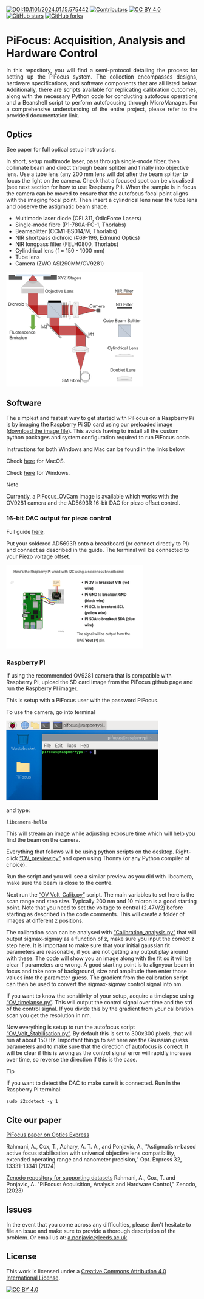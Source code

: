 [![DOI:10.1101/2024.01.15.575442](http://img.shields.io/badge/DOI-10.1364/OE.520845-B31B1B.svg)](<https://doi.org/10.1364/OE.520845>)
[![Contributors](https://img.shields.io/github/contributors-anon/PonjavicLab/PiFocus)](https://github.com/PonjavicLab/PiFocus/graphs/contributors)
[![CC BY 4.0][cc-by-shield]][cc-by]
[![GitHub stars](https://img.shields.io/github/stars/PonjavicLab/PiFocus?style=social)](https://github.com/PonjavicLab/PiFocus/)
[![GitHub forks](https://img.shields.io/github/forks/PonjavicLab/PiFocus?style=social)](https://github.com/PonjavicLab/PiFocus/)

# PiFocus: Acquisition, Analysis and Hardware Control

<p align="justify">
In this repository, you will find a semi-protocol detailing the process for setting up the PiFocus system. The collection encompasses designs, hardware specifications, and software components that are all listed below. Additionally, there are scripts available for replicating calibration outcomes, along with the necessary Python code for conducting autofocus operations and a Beanshell script to perform autofocusing through MicroManager. For a comprehensive understanding of the entire project, please refer to the provided documentation link.
</p>

## Optics
See paper for full optical setup instructions.

In short, setup multimode laser, pass through single-mode fiber, then collimate beam and direct through beam splitter and finally into objective lens. Use a tube lens (any 200 mm lens will do) after the beam splitter to focus the light on the camera. Check that a focused spot can be visualised (see next section for how to use Raspberry PI). When the sample is in focus the camera can be moved to ensure that the autofocus focal point aligns with the imaging focal point. Then insert a cylindrical lens near the tube lens and observe the astigmatic beam shape. 

- Multimode laser diode (OFL311, OdicForce Lasers)
- Single-mode fibre (P1-780A-FC-1, Thorlabs)
- Beamsplitter (CCM1-BS014/M, Thorlabs)
- NIR shortpass dichroic (#69-196, Edmund Optics)
- NIR longpass filter (FELH0800, Thorlabs)
- Cylindrical lens (f = 150 - 1000 mm)
- Tube lens
- Camera (ZWO ASI290MM/OV9281)

<img src="https://github.com/PonjavicLab/PiFocus/blob/main/SI_Figures/S4.png" width="360" height="300">

## Software
The simplest and fastest way to get started with PiFocus on a Raspberry Pi is by imaging the Raspberry Pi SD card using our preloaded image ([download the image file](https://leeds365-my.sharepoint.com/:u:/g/personal/phyapona_leeds_ac_uk/EQdljYulgwNKiqJuBZGs2eQBUzKCu8BG7nbkED_NsvtADg?e=3SPmX8)).
This avoids having to install all the custom python packages and system configuration required to run PiFocus code.

Instructions for both Windows and Mac can be found in the links below.

Check [here](https://medium.com/@reishim0731/transferring-the-raspberry-pi-os-to-a-micro-sd-card-on-the-mac-terminal-b572266bf79b) for MacOS.

Check [here](https://raspberry-projects.com/pi/pi-operating-systems/win32diskimager) for Windows.

> [!NOTE]
> Currently, a PiFocus_OVCam image is available which works with the OV9281 camera and the AD5693R 16-bit DAC for piezo offset control.


### 16-bit DAC output for piezo control

Full guide [here](https://learn.adafruit.com/adafruit-ad5693r-16-bit-dac-breakout-board/circuitpython-and-python).

Put your soldered AD5693R onto a breadboard (or connect directly to PI) and connect as described in the guide. The terminal will be connected to your Piezo voltage offset.

<img src="https://github.com/PonjavicLab/PiFocus/blob/main/SI_Figures/Picture1.png" width="360" height="220">

### Raspberry PI
If using the recommended OV9281 camera that is compatible with Raspberry PI, upload the SD card image from the PiFocus github page and run the Raspberry PI imager. 
 
This is setup with a PiFocus user with the password PiFocus. 
 
To use the camera, go into terminal 

<img src="https://github.com/PonjavicLab/PiFocus/blob/main/SI_Figures/Picture2.png" width="400" height="210">

and type:

```
libcamera-hello 
```
This will stream an image while adjusting exposure time which will help you find the beam on the camera. 
 
Everything that follows will be using python scripts on the desktop. 
Right-click [“OV_preview.py”](https://github.com/PonjavicLab/PiFocus/blob/main/PiFocus_OVCam/OV_preview.py) and open using Thonny (or any Python compiler of choice).

Run the script and you will see a similar preview as you did with libcamera, make sure the beam is close to the centre. 
 
Next run the [“OV_Volt_Calib.py”](https://github.com/PonjavicLab/PiFocus/blob/main/PiFocus_OVCam/OV_Volt_Calib.py) script. The main variables to set here is the scan range and step size. Typically 200 nm and 10 micron is a good starting point. Note that you need to set the voltage to central (2.47V/2) before starting as described in the code comments. This will create a folder of images at different z positions. 
 
The calibration scan can be analysed with [“Calibration_analysis.py”](https://github.com/PonjavicLab/PiFocus/blob/main/PiFocus_OVCam/Calibration_Analysis.py) that will output sigmax-sigmay as a function of z, make sure you input the correct z step here. It is important to make sure that your initial gaussian fit parameters are reasonable, if you are not getting any output play around with these. The code will show you an image along with the fit so it will be clear if parameters are wrong. A good starting point is to alignyour beam in focus and take note of background, size and amplitude then enter those values into the parameter guess. The gradient from the calibration script can then be used to convert the sigmax-sigmay control signal into nm.
 
If you want to know the sensitivity of your setup, acquire a timelapse using [“OV_timelapse.py”](https://github.com/PonjavicLab/PiFocus/blob/main/PiFocus_OVCam/OV_Timelapse.py). This will output the control signal over time and the std of the control signal. If you divide this by the gradient from your calibration scan you get the resolution in nm. 

Now everything is setup to run the autofocus script [“OV_Volt_Stabilisation.py”](https://github.com/PonjavicLab/PiFocus/blob/main/PiFocus_OVCam/OV_Volt_Stabilisation.py). By default this is set to 300x300 pixels, that will run at about 150 Hz. Important things to set here are the Gaussian guess parameters and to make sure that the direction of autofocus is correct. It will be clear if this is wrong as the control signal error will rapidly increase over time, so reverse the direction if this is the case.  

[comment]: <> (To get the MAX5216 SPI DAC to work with the Raspberry Pi.)
[comment]: <> (```)
[comment]: <> (sudo apt-get install i2c-tools)
[comment]: <> (pip3 install adafruit-blinka)
[comment]: <> (sudo pip3 install adafruit-circuitpython-mcp4725)
[comment]: <> (```)

> [!TIP]
> If you want to detect the DAC to make sure it is connected. Run in the Raspberry Pi terminal:

```
sudo i2cdetect -y 1
```

## Cite our paper
[PiFocus paper on Optics Express](https://opg.optica.org/oe/fulltext.cfm?uri=oe-32-8-13331&id=548369)

Rahmani, A., Cox, T., Achary, A. T. A., and Ponjavic, A., "Astigmatism-based active focus stabilisation with universal objective lens compatibility, extended operating range and nanometer precision," Opt. Express 32, 13331-13341 (2024)

[Zenodo repository for supporting datasets](https://zenodo.org/doi/10.5281/zenodo.10726262)
Rahmani, A., Cox, T. and Ponjavic, A. "PiFocus: Acquisition, Analysis and Hardware Control," Zenodo, (2023)

## Issues
In the event that you come across any difficulties, please don't hesitate to file an issue and make sure to provide a thorough description of the problem.
Or email us at:
a.ponjavic@leeds.ac.uk


## License
This work is licensed under a
[Creative Commons Attribution 4.0 International License][cc-by].

[![CC BY 4.0][cc-by-image]][cc-by]

[cc-by]: http://creativecommons.org/licenses/by/4.0/
[cc-by-image]: https://i.creativecommons.org/l/by/4.0/88x31.png
[cc-by-shield]: https://img.shields.io/badge/License-CC%20BY%204.0-lightgrey.svg
